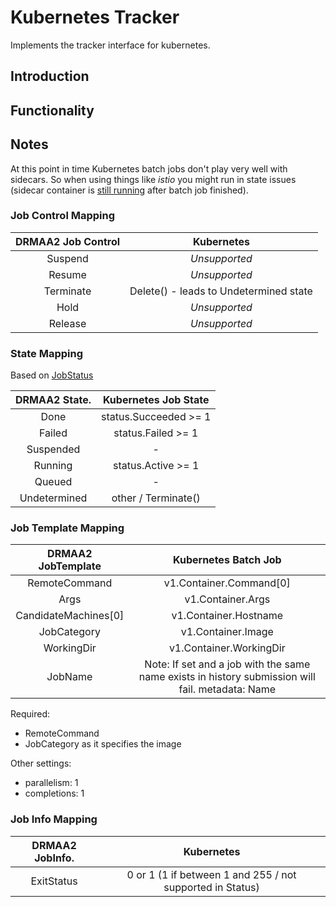 # Kubernetes Tracker

Implements the tracker interface for kubernetes.

## Introduction

## Functionality

## Notes

At this point in time Kubernetes batch jobs don't play very well with sidecars.
So when using things like _istio_ you might run in state issues (sidecar container
is [still running](https://github.com/istio/istio/issues/6324) after batch job finished).

### Job Control Mapping

| DRMAA2 Job Control | Kubernetes      |
| :-----------------:|:---------------:|
| Suspend            | *Unsupported*   |
| Resume             | *Unsupported*   |
| Terminate          | Delete() - leads to Undetermined state |
| Hold               | *Unsupported*   |
| Release            | *Unsupported*   |

### State Mapping

Based on [JobStatus](https://kubernetes.io/docs/api-reference/batch/v1/definitions/#_v1_jobstatus)

|  DRMAA2 State.                | Kubernetes Job State  |
| :----------------------------:|:---------------------:|
| Done                          | status.Succeeded >= 1 |
| Failed                        | status.Failed >= 1    |
| Suspended                     | -                     |
| Running                       | status.Active >= 1    |
| Queued                        | -                     |
| Undetermined                  | other  / Terminate()  |


### Job Template Mapping

| DRMAA2 JobTemplate   | Kubernetes Batch Job            |
| :-------------------:|:-------------------------------:|
| RemoteCommand        | v1.Container.Command[0]         |
| Args                 | v1.Container.Args               |
| CandidateMachines[0] | v1.Container.Hostname           |
| JobCategory          | v1.Container.Image              |
| WorkingDir           | v1.Container.WorkingDir         |
| JobName              | Note: If set and a job with the same name exists in history submission will fail. metadata: Name |

Required:
* RemoteCommand
* JobCategory as it specifies the image

Other settings:
* parallelism: 1
* completions: 1

### Job Info Mapping

| DRMAA2 JobInfo.      | Kubernetes                           |
| :-------------------:|:------------------------------------:|
| ExitStatus           |  0 or 1 (1 if between 1 and 255 / not supported in Status)  |
